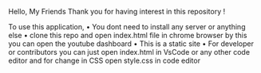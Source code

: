 Hello, My Friends
Thank you for having interest in this repository !

To use this application,
• You dont need to install any server or anything else
• clone this repo and open index.html file in chrome browser by this you can open the youtube dashboard
• This is a static site
• For developer or contributors you can just open index.html in VsCode or any other code editor and for change in CSS open style.css in code editor
